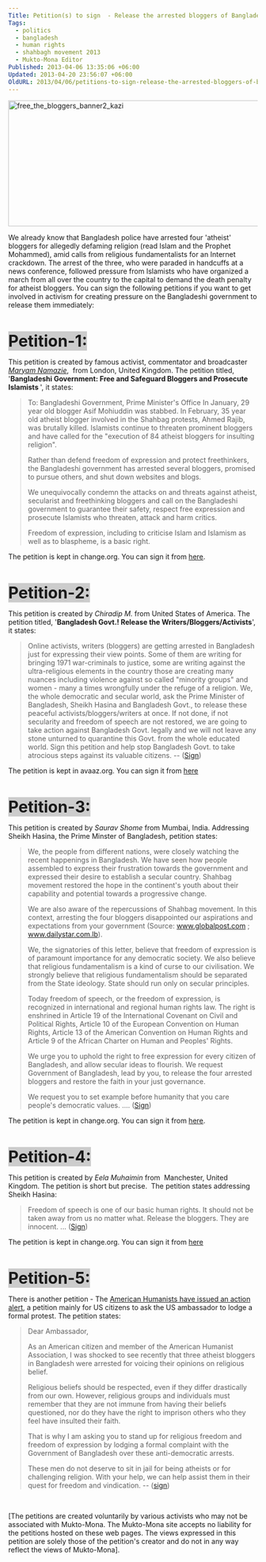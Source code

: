 ```yaml
---
Title: Petition(s) to sign  - Release the arrested bloggers of Bangladesh
Tags:
  - politics
  - bangladesh
  - human rights
  - shahbagh movement 2013
  - Mukto-Mona Editor
Published: 2013-04-06 13:35:06 +06:00
Updated: 2013-04-20 23:56:07 +06:00
OldURL: 2013/04/06/petitions-to-sign-release-the-arrested-bloggers-of-bangladesh/
---
```


<a href="https://enblog.muktomona.com/?attachment_id=1990" rel="attachment wp-att-1990"><img class="aligncenter size-full wp-image-1990" alt="free_the_bloggers_banner2_kazi" src="https://enblog.muktomona.com/wp-content/uploads/2013/04/free_the_bloggers_banner2_kazi.jpg" width="557" height="254" /></a>

We already know that Bangladesh police have arrested four 'atheist' bloggers for allegedly defaming religion (read Islam and the Prophet Mohammed), amid calls from religious fundamentalists for an Internet crackdown. The arrest of the three, who were paraded in handcuffs at a news conference, followed pressure from Islamists who have organized a march from all over the country to the capital to demand the death penalty for atheist bloggers. You can sign the following petitions if you want to get involved in activism for creating pressure on the Bangladeshi government to release them immediately:

&nbsp;

<span style="font-size: xx-large;"><b><span style="background-color: #cccccc;">Petition-1:</span></b></span>

This petition is created by famous activist, commentator and broadcaster <em><a href="https://en.wikipedia.org/wiki/Maryam_Namazie">Maryam Namazie</a></em>,  from London, United Kingdom. The petition titled, '<b>Bangladeshi Government: Free and Safeguard Bloggers and Prosecute Islamists </b>', it states:
<blockquote>To:
Bangladeshi Government, Prime Minister's Office
In January, 29 year old blogger Asif Mohiuddin was stabbed. In February, 35 year old atheist blogger involved in the Shahbag protests, Ahmed Rajib, was brutally killed. Islamists continue to threaten prominent bloggers and have called for the "execution of 84 atheist bloggers for insulting religion".

Rather than defend freedom of expression and protect freethinkers, the Bangladeshi government has arrested several bloggers, promised to pursue others, and shut down websites and blogs.

We unequivocally condemn the attacks on and threats against atheist, secularist and freethinking bloggers and call on the Bangladeshi government to guarantee their safety, respect free expression and prosecute Islamists who threaten, attack and harm critics.

Freedom of expression, including to criticise Islam and Islamism as well as to blaspheme, is a basic right.</blockquote>
The petition is kept in change.org. You can sign it from <a href="https://www.change.org/petitions/bangladeshi-government-free-and-safeguard-bloggers-and-prosecute-islamists">here</a>.

&nbsp;

<span style="font-size: xx-large;"><b><span style="background-color: #cccccc;">Petition-2:</span></b></span>

This petition is created by <em>Chiradip M.</em> from United States of America. The petition titled, '<b>Bangladesh Govt.! Release the Writers/Bloggers/Activists</b>', it states:
<blockquote>Online activists, writers (bloggers) are getting arrested in Bangladesh just for expressing their view points. Some of them are writing for bringing 1971 war-criminals to justice, some are writing against the ultra-religious elements in the country those are creating many nuances including violence against so called "minority groups" and women - many a times wrongfully under the refuge of a religion. We, the whole democratic and secular world, ask the Prime Minister of Bangladesh, Sheikh Hasina and Bangladesh Govt., to release these peaceful activists/bloggers/writers at once. If not done, if not secularity and freedom of speech are not restored, we are going to take action against Bangladesh Govt. legally and we will not leave any stone unturned to quarantine this Govt. from the whole educated world. Sign this petition and help stop Bangladesh Govt. to take atrocious steps against its valuable citizens. -- (<a href="https://www.avaaz.org/en/petition/Bangladesh_Govt_Release_the_WritersBloggersActivists/">Sign</a>)</blockquote>
The petition is kept in avaaz.org. You can sign it from <a href="https://www.avaaz.org/en/petition/Bangladesh_Govt_Release_the_WritersBloggersActivists/"> here</a>

&nbsp;

<span style="font-size: xx-large;"><b><span style="background-color: #cccccc;">Petition-3:</span></b></span>

This petition is created by <em>Saurav Shome</em> from Mumbai, India. Addressing Sheikh Hasina, the Prime Minster of Bangladesh, petition states:
<blockquote>We, the people from different nations, were closely watching the recent happenings in Bangladesh. We have seen how people assembled to express their frustration towards the government and expressed their desire to establish a secular country. Shahbag movement restored the hope in the continent's youth about their capability and potential towards a progressive change.

We are also aware of the repercussions of Shahbag movement. In this context, arresting the four bloggers disappointed our aspirations and expectations from your government (Source: www.globalpost.com ; www.dailystar.com.lb).

We, the signatories of this letter, believe that freedom of expression is of paramount importance for any democratic society. We also believe that religious fundamentalism is a kind of curse to our civilisation. We strongly believe that religious fundamentalism should be separated from the State ideology. State should run only on secular principles.

Today freedom of speech, or the freedom of expression, is recognized in international and regional human rights law. The right is enshrined in Article 19 of the International Covenant on Civil and Political Rights, Article 10 of the European Convention on Human Rights, Article 13 of the American Convention on Human Rights and Article 9 of the African Charter on Human and Peoples' Rights.

We urge you to uphold the right to free expression for every citizen of Bangladesh, and allow secular ideas to flourish. We request Government of Bangladesh, lead by you, to release the four arrested bloggers and restore the faith in your just governance.

We request you to set example before humanity that you care people's democratic values. .... (<a href="https://www.change.org/en-IN/petitions/the-prime-minister-bangladesh-release-the-four-arrested-bloggers">Sign</a>)</blockquote>
The petition is kept in change.org. You can sign it from <a href="https://www.change.org/en-IN/petitions/the-prime-minister-bangladesh-release-the-four-arrested-bloggers"> here</a>.

&nbsp;

<span style="font-size: xx-large;"><b><span style="background-color: #cccccc;">Petition-4:</span></b></span>

This petition is created by <em>Eela Muhaimin</em> from  Manchester, United Kingdom. The petition is short but precise.  The petition states addressing Sheikh Hasina:
<blockquote>Freedom of speech is one of our basic human rights. It should not be taken away from us no matter what. Release the bloggers. They are innocent. ... (<a href="https://www.change.org/en-IN/petitions/prime-minister-of-bangladesh-release-the-arrested-bloggers">Sign</a>)</blockquote>
The petition is kept in change.org. You can sign it from <a href="https://www.change.org/en-IN/petitions/prime-minister-of-bangladesh-release-the-arrested-bloggers"> here </a>

&nbsp;

<span style="font-size: xx-large;"><b><span style="background-color: #cccccc;">Petition-5:</span></b></span>

There is another petition - The <a href="https://action.americanhumanist.org/p/dia/action/public/?action_KEY=13035">American Humanists have issued an action alert</a>, a petition mainly for US citizens to ask the US ambassador to lodge a formal protest. The petition states:
<blockquote>Dear Ambassador,

As an American citizen and member of the American Humanist Association, I was shocked to see recently that three atheist bloggers in Bangladesh were arrested for voicing their opinions on religious belief.

Religious beliefs should be respected, even if they differ drastically from our own. However, religious groups and individuals must remember that they are not immune from having their beliefs questioned, nor do they have the right to imprison others who they feel have insulted their faith.

That is why I am asking you to stand up for religious freedom and freedom of expression by lodging a formal complaint with the Government of Bangladesh over these anti-democratic arrests.

These men do not deserve to sit in jail for being atheists or for challenging religion. With your help, we can help assist them in their quest for freedom and vindication. -- (<a href="https://action.americanhumanist.org/p/dia/action/public/?action_KEY=13035">sign</a>)</blockquote>
&nbsp;

[The petitions are created voluntarily by various activists who may not be associated with Mukto-Mona. The Mukto-Mona site accepts no liability for the petitions hosted on these web pages. The views expressed in this petition are solely those of the petition's creator and do not in any way reflect the views of Mukto-Mona].
